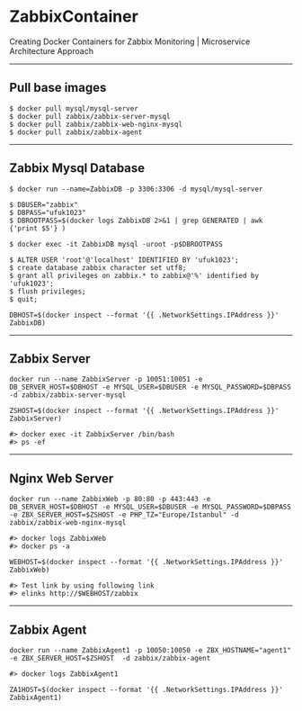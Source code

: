 # ZabbixContainer

Creating Docker Containers for Zabbix Monitoring | Microservice Architecture Approach 

***

## Pull base images
```
$ docker pull mysql/mysql-server
$ docker pull zabbix/zabbix-server-mysql
$ docker pull zabbix/zabbix-web-nginx-mysql
$ docker pull zabbix/zabbix-agent
```
***

## Zabbix Mysql Database
```
$ docker run --name=ZabbixDB -p 3306:3306 -d mysql/mysql-server
```

```
$ DBUSER="zabbix"
$ DBPASS="ufuk1023" 
$ DBROOTPASS=$(docker logs ZabbixDB 2>&1 | grep GENERATED | awk {'print $5'} )
```

```
$ docker exec -it ZabbixDB mysql -uroot -p$DBROOTPASS 
```
```
$ ALTER USER 'root'@'localhost' IDENTIFIED BY 'ufuk1023';
$ create database zabbix character set utf8;
$ grant all privileges on zabbix.* to zabbix@'%' identified by 'ufuk1023';
$ flush privileges;
$ quit;
```

```DBHOST=$(docker inspect --format '{{ .NetworkSettings.IPAddress }}' ZabbixDB)```

***

## Zabbix Server

```docker run --name ZabbixServer -p 10051:10051 -e DB_SERVER_HOST=$DBHOST -e MYSQL_USER=$DBUSER -e MYSQL_PASSWORD=$DBPASS -d zabbix/zabbix-server-mysql```

```ZSHOST=$(docker inspect --format '{{ .NetworkSettings.IPAddress }}' ZabbixServer)```

```
#> docker exec -it ZabbixServer /bin/bash
#> ps -ef
```

***

## Nginx Web Server

```docker run --name ZabbixWeb -p 80:80 -p 443:443 -e DB_SERVER_HOST=$DBHOST -e MYSQL_USER=$DBUSER -e MYSQL_PASSWORD=$DBPASS -e ZBX_SERVER_HOST=$ZSHOST -e PHP_TZ="Europe/Istanbul" -d zabbix/zabbix-web-nginx-mysql```

```
#> docker logs ZabbixWeb
#> docker ps -a
```

```WEBHOST=$(docker inspect --format '{{ .NetworkSettings.IPAddress }}' ZabbixWeb)```

```
#> Test link by using following link
#> elinks http://$WEBHOST/zabbix
```
***

## Zabbix Agent

```docker run --name ZabbixAgent1 -p 10050:10050 -e ZBX_HOSTNAME="agent1" -e ZBX_SERVER_HOST=$ZSHOST  -d zabbix/zabbix-agent```

```
#> docker logs ZabbixAgent1
```

```ZA1HOST=$(docker inspect --format '{{ .NetworkSettings.IPAddress }}' ZabbixAgent1)```
